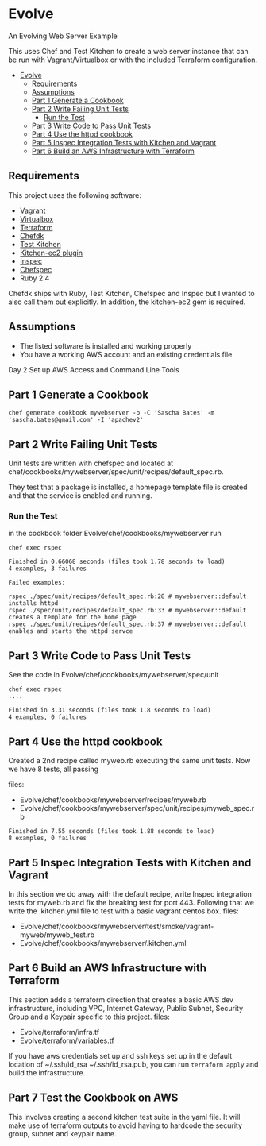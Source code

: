 # Evolve
An Evolving Web Server Example

This uses Chef and Test Kitchen to create a web server instance that can be run with Vagrant/Virtualbox or with the included Terraform configuration.

- [Evolve](#evolve)
  * [Requirements](#requirements)
  * [Assumptions](#assumptions)
  * [Part 1 Generate a Cookbook](#part-1-generate-a-cookbook)
  * [Part 2 Write Failing Unit Tests](#part-2-write-failing-unit-tests)
    + [Run the Test](#run-the-test)
  * [Part 3 Write Code to Pass Unit Tests](#part-3-write-code-to-pass-unit-tests)
  * [Part 4 Use the httpd cookbook](#part-4-use-the-httpd-cookbook)
  * [Part 5 Inspec Integration Tests with Kitchen and Vagrant](#part-5-inspec-integration-tests-with-kitchen-and-vagrant)
  * [Part 6 Build an AWS Infrastructure with Terraform](#part-6-build-an-aws-infrastructure-with-terraform)

## Requirements
This project uses the following software:
* [Vagrant](http://www.vagrantup.com)
* [Virtualbox](https://www.virtualbox.org/wiki/VirtualBox)
* [Terraform](https://www.terraform.io/)
* [Chefdk](https://downloads.chef.io/chefdk)
* [Test Kitchen](https://github.com/test-kitchen/test-kitchen)
* [Kitchen-ec2 plugin](https://github.com/test-kitchen/kitchen-ec2)
* [Inspec](https://www.inspec.io)
* [Chefspec](https://github.com/chefspec/chefspec)
* Ruby 2.4

Chefdk ships with Ruby, Test Kitchen, Chefspec and Inspec but I wanted to also call them out explicitly. In addition, the kitchen-ec2 gem is required. 

## Assumptions
* The listed software is installed and working properly
* You have a working AWS account and an existing credentials file



Day 2 Set up AWS Access and Command Line Tools

## Part 1 Generate a Cookbook
```
chef generate cookbook mywebserver -b -C 'Sascha Bates' -m 'sascha.bates@gmail.com' -I 'apachev2'
```
## Part 2 Write Failing Unit Tests
Unit tests are written with chefspec and located at chef/cookbooks/mywebserver/spec/unit/recipes/default_spec.rb.

They test that a package is installed, a homepage template file is created and that the service is enabled and running.

### Run the Test
in the cookbook folder Evolve/chef/cookbooks/mywebserver run

 ``` chef exec rspec ```

 ```
 Finished in 0.66068 seconds (files took 1.78 seconds to load)
4 examples, 3 failures

Failed examples:

rspec ./spec/unit/recipes/default_spec.rb:28 # mywebserver::default installs httpd
rspec ./spec/unit/recipes/default_spec.rb:33 # mywebserver::default creates a template for the home page
rspec ./spec/unit/recipes/default_spec.rb:37 # mywebserver::default enables and starts the httpd servce
```

## Part 3 Write Code to Pass Unit Tests
See the code in Evolve/chef/cookbooks/mywebserver/spec/unit

```
chef exec rspec
....

Finished in 3.31 seconds (files took 1.8 seconds to load)
4 examples, 0 failures
```

## Part 4 Use the httpd cookbook 
Created a 2nd recipe called myweb.rb executing the same unit tests. Now we have 8 tests, all passing

files:
* Evolve/chef/cookbooks/mywebserver/recipes/myweb.rb
* Evolve/chef/cookbooks/mywebserver/spec/unit/recipes/myweb_spec.rb
```
Finished in 7.55 seconds (files took 1.88 seconds to load)
8 examples, 0 failures
```

## Part 5 Inspec Integration Tests with Kitchen and Vagrant
In this section we do away with the default recipe, write Inspec integration tests for myweb.rb and fix the breaking test for port 443. Following that we write the .kitchen.yml file to test with a basic vagrant centos box.
files:
* Evolve/chef/cookbooks/mywebserver/test/smoke/vagrant-myweb/myweb_test.rb
* Evolve/chef/cookbooks/mywebserver/.kitchen.yml

## Part 6 Build an AWS Infrastructure with Terraform
This section adds a terraform direction that creates a basic AWS dev infrastructure, including VPC, Internet Gateway, Public Subnet, Security Group and a Keypair specific to this project.
files: 
* Evolve/terraform/infra.tf
* Evolve/terraform/variables.tf

If you have aws credentials set up and ssh keys set up in the default location of ~/.ssh/id_rsa ~/.ssh/id_rsa.pub, you can run ```terraform apply``` and build the infrastructure.

## Part 7 Test the Cookbook on AWS
This involves creating a second kitchen test suite in the yaml file. It will make use of terraform outputs to avoid having to hardcode the security group, subnet and keypair name.